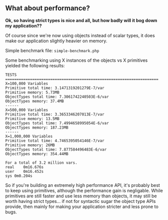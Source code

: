 What about performance?
-----------------------

**Ok, so having strict types is nice and all, but how badly will it bog down my application??**

Of course since we're now using objects instead of scalar types, it does make our application slightly heavier on memory.

Simple benchmark file: `simple-benchmark.php`

Some benchmarking using X instances of the objects vs X primitives yielded the following results:
```
TESTS
====================================================================
X=100,000 Variables
Primitive total time: 3.1471319201279E-7/var
Primitive memory: 5.73MB
ObjectTypes total time: 7.3061742240503E-6/var
ObjectTypes memory: 37.4MB
------ 
X=500,000 Variables
Primitive total time: 3.3653346207013E-7/var
Primitive memory: 13.5MB
ObjectTypes total time: 7.4994658995054E-6/var
ObjectTypes memory: 187.23MB
------ 
X=1,000,000 Variables
Primitive total time: 4.7465395054146E-7/var
Primitive memory: 26MB
ObjectTypes total time: 7.877584496483E-6/var
ObjectTypes memory: 354.44MB

For a total of 3.2 million vars.
real	0m16.676s
user	0m16.452s
sys	0m0.204s
```

So if you're building an extremely high performance API, it's probably best to keep using primitives, although the performance gain is negligable.
While primitives are still faster and use less  memory than objects, it may still be worth having strict types... if not for syntactic  sugar the
 object type APIs provide, then mainly for making your application stricter and less prone to bugs.
